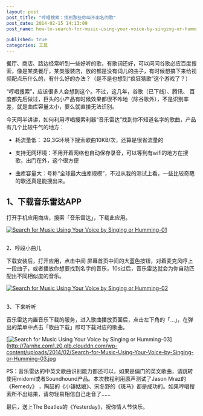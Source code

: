```yaml
---
layout: post
post_title: "哼唱搜索：找到那些你叫不出名的歌"
post_date: 2014-02-15 14:13:09
post_name: how-to-search-for-music-using-your-voice-by-singing-or-humming

published: true
categories: 工具
---
```


餐厅、商店、路边经常听到一些好听的歌，有歌词还好，可以问问谷歌必应百度搜索，像是某类餐厅，某类服装店，放的都是没有词儿的曲子，有时候想搞下来给视频配点乐什么的，有什么好的办法？（是不是也想到“疯狂猜歌”这个游戏了？）

“哼唱搜索”，应该很多人会想到这个。不过，这几年，谷歌（已下线）、腾讯、 百度都先后做过，巨头的小产品有时候效果都很不咋地（除谷歌外），不是识别率差，就是曲库容量太小，要么就直接无法识别。

今天阿半讲讲，如何利用哼唱搜索利器“音乐雷达”找到你不知道名字的歌曲，产品有几个比较牛气的地方：

*   耗流量低： 2G,3G环境下搜索歌曲10KB/次，还算是很省流量的

*   支持无网环境：不用开着网络也自动保存录音，可以等到有wifi的地方在搜歌，出门在外，这个很方便

*   曲库容量大：号称“全球最大曲库规模”，不过从我的测试上看，一些比较奇葩的歌还真是能搜出来。

## 1、下载音乐雷达APP

打开手机应用商店，搜索「音乐雷达」，下载此应用。

[![Search for Music Using Your Voice by Singing or Humming-01](http://7arnhx.com1.z0.glb.clouddn.com/wp-content/uploads/2014/02/Search-for-Music-Using-Your-Voice-by-Singing-or-Humming-01.jpg)](http://7arnhx.com1.z0.glb.clouddn.com/wp-content/uploads/2014/02/Search-for-Music-Using-Your-Voice-by-Singing-or-Humming-01.jpg)

##

2、哼段小曲儿

下载安装后，打开应用，点击中间 屏幕首页中间的大蓝色按钮，对着麦克风哼上一段曲子，或者播放你想要找到名字的音乐，10s过后，音乐雷达就会为你自动匹配出不同相似度的音乐。

[![Search for Music Using Your Voice by Singing or Humming-02](http://7arnhx.com1.z0.glb.clouddn.com/wp-content/uploads/2014/02/Search-for-Music-Using-Your-Voice-by-Singing-or-Humming-02.jpg)](http://7arnhx.com1.z0.glb.clouddn.com/wp-content/uploads/2014/02/Search-for-Music-Using-Your-Voice-by-Singing-or-Humming-02.jpg)

##

3、下来听听

音乐雷达内置音乐下载的服务，进入歌曲播放页面后，点击左下角的「…」，在弹出的菜单中点击「歌曲下载」即可下载对应的歌曲。

[![Search for Music Using Your Voice by Singing or Humming-03](http://7arnhx.com1.z0.glb.clouddn.com/wp-content/uploads/2014/02/Search-for-Music-Using-Your-Voice-by-Singing-or-Humming-03.jpg)](http://7arnhx.com1.z0.glb.clouddn.com/wp-content/uploads/2014/02/Search-for-Music-Using-Your-Voice-by-Singing-or-Humming-03.jpg

PS：音乐雷达的中英文歌曲识别能力都还可以，如果是偏门的英文歌曲，请跳转使用midomi或者Soundhound产品。本次教程利用原声测试了Jason Mraz的《Remedy》 ，陶喆的《小镇姑娘》、宋冬野的《斑马》都是成功的。如果哼唱搜索所不出结果，请勿轻易相信自己走音了……

最后，送上The Beatles的《Yesterday》，祝你情人节快乐。